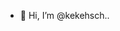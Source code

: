 - 👋 Hi, I’m @kekehsch..

<!---
kekehsch/kekehsch is a ✨ special ✨ repository because its `README.md` (this file) appears on your GitHub profile.
You can click the Preview link to take a look at your changes.
--->
